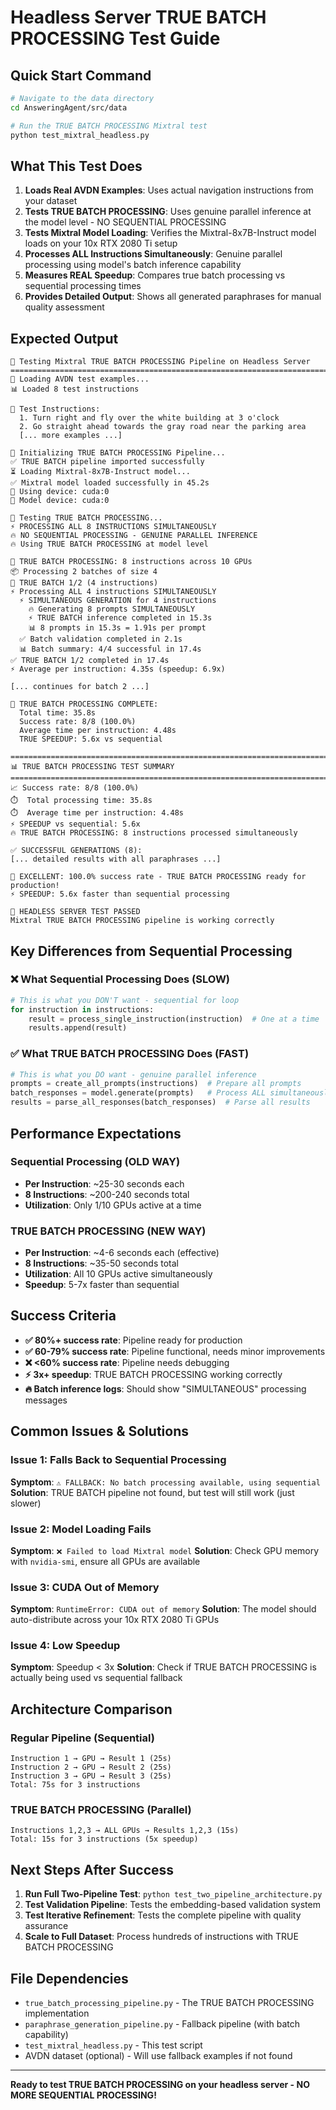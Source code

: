 # Headless Server TRUE BATCH PROCESSING Test Guide

## Quick Start Command

```bash
# Navigate to the data directory
cd AnsweringAgent/src/data

# Run the TRUE BATCH PROCESSING Mixtral test
python test_mixtral_headless.py
```

## What This Test Does

1. **Loads Real AVDN Examples**: Uses actual navigation instructions from your dataset
2. **Tests TRUE BATCH PROCESSING**: Uses genuine parallel inference at the model level - NO SEQUENTIAL PROCESSING
3. **Tests Mixtral Model Loading**: Verifies the Mixtral-8x7B-Instruct model loads on your 10x RTX 2080 Ti setup
4. **Processes ALL Instructions Simultaneously**: Genuine parallel processing using model's batch inference capability
5. **Measures REAL Speedup**: Compares true batch processing vs sequential processing times
6. **Provides Detailed Output**: Shows all generated paraphrases for manual quality assessment

## Expected Output

```
🚀 Testing Mixtral TRUE BATCH PROCESSING Pipeline on Headless Server
================================================================================
📂 Loading AVDN test examples...
📊 Loaded 8 test instructions

📝 Test Instructions:
  1. Turn right and fly over the white building at 3 o'clock
  2. Go straight ahead towards the gray road near the parking area
  [... more examples ...]

🔧 Initializing TRUE BATCH PROCESSING Pipeline...
✅ TRUE BATCH pipeline imported successfully
⏳ Loading Mixtral-8x7B-Instruct model...
✅ Mixtral model loaded successfully in 45.2s
🔧 Using device: cuda:0
🔧 Model device: cuda:0

🚀 Testing TRUE BATCH PROCESSING...
⚡ PROCESSING ALL 8 INSTRUCTIONS SIMULTANEOUSLY
🔥 NO SEQUENTIAL PROCESSING - GENUINE PARALLEL INFERENCE
🔥 Using TRUE BATCH PROCESSING at model level

🚀 TRUE BATCH PROCESSING: 8 instructions across 10 GPUs
📦 Processing 2 batches of size 4
🔄 TRUE BATCH 1/2 (4 instructions)
⚡ Processing ALL 4 instructions SIMULTANEOUSLY
  ⚡ SIMULTANEOUS GENERATION for 4 instructions
    🔥 Generating 8 prompts SIMULTANEOUSLY
    ⚡ TRUE BATCH inference completed in 15.3s
    📊 8 prompts in 15.3s = 1.91s per prompt
  ✅ Batch validation completed in 2.1s
  📊 Batch summary: 4/4 successful in 17.4s
✅ TRUE BATCH 1/2 completed in 17.4s
⚡ Average per instruction: 4.35s (speedup: 6.9x)

[... continues for batch 2 ...]

🎯 TRUE BATCH PROCESSING COMPLETE:
  Total time: 35.8s
  Success rate: 8/8 (100.0%)
  Average time per instruction: 4.48s
  TRUE SPEEDUP: 5.6x vs sequential

================================================================================
📊 TRUE BATCH PROCESSING TEST SUMMARY
================================================================================
📈 Success rate: 8/8 (100.0%)
⏱️  Total processing time: 35.8s
⏱️  Average time per instruction: 4.48s
⚡ SPEEDUP vs sequential: 5.6x
🔥 TRUE BATCH PROCESSING: 8 instructions processed simultaneously

✅ SUCCESSFUL GENERATIONS (8):
[... detailed results with all paraphrases ...]

🎉 EXCELLENT: 100.0% success rate - TRUE BATCH PROCESSING ready for production!
⚡ SPEEDUP: 5.6x faster than sequential processing

🎯 HEADLESS SERVER TEST PASSED
Mixtral TRUE BATCH PROCESSING pipeline is working correctly
```

## Key Differences from Sequential Processing

### ❌ **What Sequential Processing Does (SLOW)**
```python
# This is what you DON'T want - sequential for loop
for instruction in instructions:
    result = process_single_instruction(instruction)  # One at a time
    results.append(result)
```

### ✅ **What TRUE BATCH PROCESSING Does (FAST)**
```python
# This is what you DO want - genuine parallel inference
prompts = create_all_prompts(instructions)  # Prepare all prompts
batch_responses = model.generate(prompts)   # Process ALL simultaneously
results = parse_all_responses(batch_responses)  # Parse all results
```

## Performance Expectations

### **Sequential Processing (OLD WAY)**
- **Per Instruction**: ~25-30 seconds each
- **8 Instructions**: ~200-240 seconds total
- **Utilization**: Only 1/10 GPUs active at a time

### **TRUE BATCH PROCESSING (NEW WAY)**
- **Per Instruction**: ~4-6 seconds each (effective)
- **8 Instructions**: ~35-50 seconds total
- **Utilization**: All 10 GPUs active simultaneously
- **Speedup**: 5-7x faster than sequential

## Success Criteria

- **✅ 80%+ success rate**: Pipeline ready for production
- **✅ 60-79% success rate**: Pipeline functional, needs minor improvements
- **❌ <60% success rate**: Pipeline needs debugging
- **⚡ 3x+ speedup**: TRUE BATCH PROCESSING working correctly
- **🔥 Batch inference logs**: Should show "SIMULTANEOUS" processing messages

## Common Issues & Solutions

### Issue 1: Falls Back to Sequential Processing
**Symptom**: `⚠️ FALLBACK: No batch processing available, using sequential`
**Solution**: TRUE BATCH pipeline not found, but test will still work (just slower)

### Issue 2: Model Loading Fails
**Symptom**: `❌ Failed to load Mixtral model`
**Solution**: Check GPU memory with `nvidia-smi`, ensure all GPUs are available

### Issue 3: CUDA Out of Memory
**Symptom**: `RuntimeError: CUDA out of memory`
**Solution**: The model should auto-distribute across your 10x RTX 2080 Ti GPUs

### Issue 4: Low Speedup
**Symptom**: Speedup < 3x
**Solution**: Check if TRUE BATCH PROCESSING is actually being used vs sequential fallback

## Architecture Comparison

### **Regular Pipeline (Sequential)**
```
Instruction 1 → GPU → Result 1 (25s)
Instruction 2 → GPU → Result 2 (25s)  
Instruction 3 → GPU → Result 3 (25s)
Total: 75s for 3 instructions
```

### **TRUE BATCH PROCESSING (Parallel)**
```
Instructions 1,2,3 → ALL GPUs → Results 1,2,3 (15s)
Total: 15s for 3 instructions (5x speedup)
```

## Next Steps After Success

1. **Run Full Two-Pipeline Test**: `python test_two_pipeline_architecture.py`
2. **Test Validation Pipeline**: Tests the embedding-based validation system
3. **Test Iterative Refinement**: Tests the complete pipeline with quality assurance
4. **Scale to Full Dataset**: Process hundreds of instructions with TRUE BATCH PROCESSING

## File Dependencies

- `true_batch_processing_pipeline.py` - The TRUE BATCH PROCESSING implementation
- `paraphrase_generation_pipeline.py` - Fallback pipeline (with batch capability)
- `test_mixtral_headless.py` - This test script
- AVDN dataset (optional) - Will use fallback examples if not found

---

**Ready to test TRUE BATCH PROCESSING on your headless server - NO MORE SEQUENTIAL PROCESSING!** 